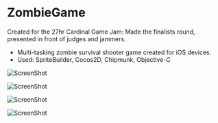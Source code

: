 ZombieGame
==========

Created for the 27hr Cardinal Game Jam: Made the finalists round, presented in front of judges and jammers.

- Multi-tasking zombie survival shooter game created for iOS devices.
- Used: SpriteBuilder, Cocos2D, Chipmunk, Objective-C

![ScreenShot](https://raw.github.com/lynneokada/ZombieGame/master/9972630_orig.jpg)

![ScreenShot](https://raw.github.com/lynneokada/ZombieGame/master/IMG_2887.PNG)

![ScreenShot](https://raw.github.com/lynneokada/ZombieGame/master/IMG_2888.PNG)

![ScreenShot](https://raw.github.com/lynneokada/ZombieGame/master/IMG_2889.PNG)